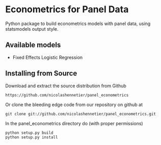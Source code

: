 Econometrics for Panel Data
===========================
Python package to build econometrics models with panel data, using statsmodels output style.

Available models
----------------

- Fixed Effects Logistic Regression


Installing from Source
----------------------

Download and extract the source distribution from Github

    https://github.com/nicolashennetier/panel_econometrics

Or clone the bleeding edge code from our repository on github at

    git clone git://github.com/nicolashennetier/panel_econometrics.git

In the panel_econometrics directory do (with proper permissions)

    python setup.py build
    python setup.py install